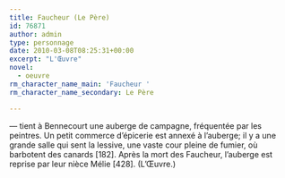 ```yaml
---
title: Faucheur (Le Père)
id: 76871
author: admin
type: personnage
date: 2010-03-08T08:25:31+00:00
excerpt: "L'Œuvre"
novel:
  - oeuvre
rm_character_name_main: 'Faucheur '
rm_character_name_secondary: Le Père

---
```

— tient à Bennecourt une auberge de campagne, fréquentée par les peintres. Un petit commerce d&rsquo;épicerie est annexé à l&rsquo;auberge; il y a une grande salle qui sent la lessive, une vaste cour pleine de fumier, où barbotent des canards [182]. Après la mort des Faucheur, l&rsquo;auberge est reprise par leur nièce Mélie [428]. (L&rsquo;Œuvre.)
